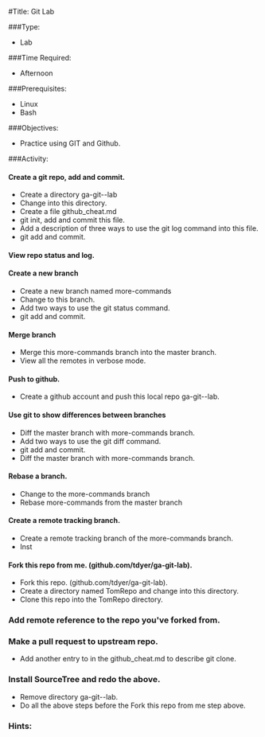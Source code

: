 #Title: Git Lab

###Type:
- Lab

###Time Required:
- Afternoon

###Prerequisites:
- Linux
- Bash

###Objectives:
- Practice using GIT and Github.

###Activity:
#### Create a git repo, add and commit.
- Create a directory ga-git-<yourgithubname>-lab
- Change into this directory.
- Create a file github_cheat.md
- git init, add and commit this file.
- Add a description of three ways to use the git log command into this file.
- git add and commit.
#### View repo status and log.
#### Create a new branch
- Create a new branch named more-commands
- Change to this branch.
- Add two ways to use the git status command.
- git add and commit.
#### Merge branch
- Merge this more-commands branch into the master branch.
- View all the remotes in verbose mode.
#### Push to github.
- Create a github account and push this local repo ga-git-<yourgithubname>-lab.
#### Use git to show differences between branches
- Diff the master branch with more-commands branch.
- Add two ways to use the git diff command.
- git add and commit.
- Diff the master branch with more-commands branch.
#### Rebase a branch.
- Change to the more-commands branch
- Rebase more-commands from the master branch
#### Create a remote tracking branch.
- Create a remote tracking branch of the more-commands branch.
- Inst
#### Fork this repo from me. (github.com/tdyer/ga-git-lab).
- Fork this repo. (github.com/tdyer/ga-git-lab).
- Create a directory named TomRepo and change into this directory.
- Clone this repo into the TomRepo directory.
### Add remote reference to the repo you've forked from.
### Make a pull request to upstream repo.
- Add another entry to in the github_cheat.md to describe git clone.
### Install SourceTree and redo the above.
- Remove directory ga-git-<yourgithubname>-lab.
- Do all the above steps before the Fork this repo from me step above.

### Hints:
